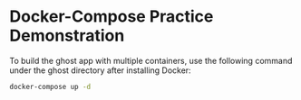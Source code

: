 # Docker-Compose Practice Demonstration

To build the ghost app with multiple containers, use the following command under the ghost directory after installing Docker: 

```bash
docker-compose up -d
```


